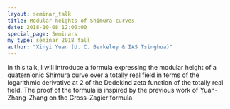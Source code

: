 ```yaml
---
layout: seminar_talk
title: Modular heights of Shimura curves
date: 2018-10-08 12:00:00
special_page: Seminars
my_type: seminar_2018_fall
author: "Xinyi Yuan (U. C. Berkeley & IAS Tsinghua)"
---
```


In this talk, I will introduce a formula expressing the modular height of a quaternionic Shimura curve over a totally real field in terms of the logarithmic derivative at 2 of the Dedekind zeta function of the totally real field. The proof of the formula is inspired by the previous work of Yuan-Zhang-Zhang on the Gross-Zagier formula.

